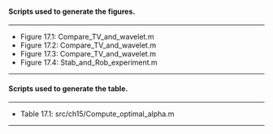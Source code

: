 #### Scripts used to generate the figures.
-------------------------------------

* Figure 17.1: Compare_TV_and_wavelet.m
* Figure 17.2: Compare_TV_and_wavelet.m
* Figure 17.3: Compare_TV_and_wavelet.m
* Figure 17.4: Stab_and_Rob_experiment.m

-------------------------------------

#### Scripts used to generate the table.
-------------------------------------

* Table 17.1: src/ch15/Compute_optimal_alpha.m

-------------------------------------

